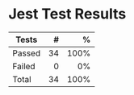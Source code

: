 # Jest Test Results

| Tests  |   # |    % |
| ------ | --: | ---: |
| Passed | 34 | 100% |
| Failed | 0 | 0% |
| Total  | 34 | 100% |